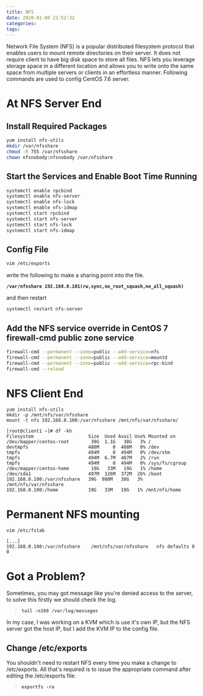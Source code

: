 ```yaml
---
title: NFS
date: 2020-01-08 21:52:32
categories:
tags:
---
```

Network File System (NFS) is a popular distributed filesystem protocol that enables users to mount remote directories on their server. It does not require client to have big disk space to store all files. NFS lets you leverage storage space in a different location and allows you to write onto the same space from multiple servers or clients in an effortless manner. Following commands are used to config CentOS 7.6 server.

<!--more-->
# At NFS Server End

## Install Required Packages
```bash
yum install nfs-utils
mkdir /var/nfsshare
chmod -R 755 /var/nfsshare
chown nfsnobody:nfsnobody /var/nfsshare
```

## Start the Services and Enable Boot Time Running

```bash
systemctl enable rpcbind
systemctl enable nfs-server
systemctl enable nfs-lock
systemctl enable nfs-idmap
systemctl start rpcbind
systemctl start nfs-server
systemctl start nfs-lock
systemctl start nfs-idmap
```

## Config File

```bash
vim /etc/exports
```
write the following to make a sharing point into the file.

**`/var/nfsshare 192.168.0.101(rw,sync,no_root_squash,no_all_squash)`**

and then restart
```bash
systemctl restart nfs-server
```


## Add the NFS service override in CentOS 7 firewall-cmd public zone service

```bash
firewall-cmd --permanent --zone=public --add-service=nfs
firewall-cmd --permanent --zone=public --add-service=mountd
firewall-cmd --permanent --zone=public --add-service=rpc-bind
firewall-cmd --reload
```

# NFS Client End
```
yum install nfs-utils
mkdir -p /mnt/nfs/var/nfsshare
mount -t nfs 192.168.0.100:/var/nfsshare /mnt/nfs/var/nfsshare/
```
```
[root@client1 ~]# df -kh
Filesystem                    Size  Used Avail Use% Mounted on
/dev/mapper/centos-root        39G  1.1G   38G   3% /
devtmpfs                      488M     0  488M   0% /dev
tmpfs                         494M     0  494M   0% /dev/shm
tmpfs                         494M  6.7M  487M   2% /run
tmpfs                         494M     0  494M   0% /sys/fs/cgroup
/dev/mapper/centos-home        19G   33M   19G   1% /home
/dev/sda1                     497M  126M  372M  26% /boot
192.168.0.100:/var/nfsshare   39G  980M   38G   3% /mnt/nfs/var/nfsshare
192.168.0.100:/home           19G   33M   19G   1% /mnt/nfs/home
```

# Permanent NFS mounting

```
vim /etc/fstab
```

```
[...]
192.168.0.100:/var/nfsshare    /mnt/nfs/var/nfsshare   nfs defaults 0 0
```

# Got a Problem?

Sometimes, you may got message like you're denied access to the server, to solve this firstly we should check the log.


> **`tail -n100 /var/log/messages`**

In my case, I was working on a KVM which is use it's own IP, but the NFS server got the host IP, but I add the KVM IP to the config file.

## Change /etc/exports

You shouldn't need to restart NFS every time you make a change to /etc/exports. All that's required is to issue the appropriate command after editing the /etc/exports file:

>  **`exportfs -ra`**
